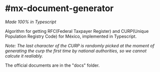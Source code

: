 #mx-document-generator
===============
*Made 100% in Typescript*

Algorithm for getting RFC(Federal Taxpayer Register) and CURP(Unique Population Registry Code) for México, implemented in Typescript.

*Note: The last character of the CURP is randomly picked at the moment of generating the curp the first time by national authorities, so we cannot calcute it realiably.*


The official documents are in the "docs" folder.

